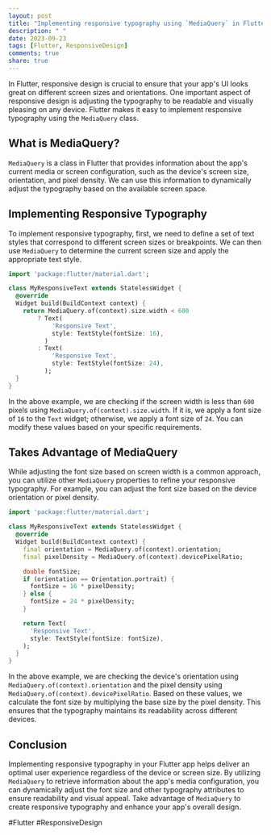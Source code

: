 ```yaml
---
layout: post
title: "Implementing responsive typography using `MediaQuery` in Flutter"
description: " "
date: 2023-09-23
tags: [Flutter, ResponsiveDesign]
comments: true
share: true
---
```


In Flutter, responsive design is crucial to ensure that your app's UI looks great on different screen sizes and orientations. One important aspect of responsive design is adjusting the typography to be readable and visually pleasing on any device. Flutter makes it easy to implement responsive typography using the `MediaQuery` class.

## What is MediaQuery?

`MediaQuery` is a class in Flutter that provides information about the app's current media or screen configuration, such as the device's screen size, orientation, and pixel density. We can use this information to dynamically adjust the typography based on the available screen space.

## Implementing Responsive Typography

To implement responsive typography, first, we need to define a set of text styles that correspond to different screen sizes or breakpoints. We can then use `MediaQuery` to determine the current screen size and apply the appropriate text style.

```dart
import 'package:flutter/material.dart';

class MyResponsiveText extends StatelessWidget {
  @override
  Widget build(BuildContext context) {
    return MediaQuery.of(context).size.width < 600
        ? Text(
            'Responsive Text',
            style: TextStyle(fontSize: 16),
          )
        : Text(
            'Responsive Text',
            style: TextStyle(fontSize: 24),
          );
  }
}
```

In the above example, we are checking if the screen width is less than `600` pixels using `MediaQuery.of(context).size.width`. If it is, we apply a font size of `16` to the `Text` widget; otherwise, we apply a font size of `24`. You can modify these values based on your specific requirements.

## Takes Advantage of MediaQuery

While adjusting the font size based on screen width is a common approach, you can utilize other `MediaQuery` properties to refine your responsive typography. For example, you can adjust the font size based on the device orientation or pixel density.

```dart
import 'package:flutter/material.dart';

class MyResponsiveText extends StatelessWidget {
  @override
  Widget build(BuildContext context) {
    final orientation = MediaQuery.of(context).orientation;
    final pixelDensity = MediaQuery.of(context).devicePixelRatio;

    double fontSize;
    if (orientation == Orientation.portrait) {
      fontSize = 16 * pixelDensity;
    } else {
      fontSize = 24 * pixelDensity;
    }

    return Text(
      'Responsive Text',
      style: TextStyle(fontSize: fontSize),
    );
  }
}
```

In the above example, we are checking the device's orientation using `MediaQuery.of(context).orientation` and the pixel density using `MediaQuery.of(context).devicePixelRatio`. Based on these values, we calculate the font size by multiplying the base size by the pixel density. This ensures that the typography maintains its readability across different devices.

## Conclusion

Implementing responsive typography in your Flutter app helps deliver an optimal user experience regardless of the device or screen size. By utilizing `MediaQuery` to retrieve information about the app's media configuration, you can dynamically adjust the font size and other typography attributes to ensure readability and visual appeal. Take advantage of `MediaQuery` to create responsive typography and enhance your app's overall design.

#Flutter #ResponsiveDesign